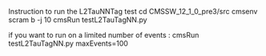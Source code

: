 Instruction to run the L2TauNNTag test
cd CMSSW_12_1_0_pre3/src
cmsenv
scram b -j 10
cmsRun testL2TauTagNN.py

if you want to run on a limited number of events :
cmsRun testL2TauTagNN.py maxEvents=100
